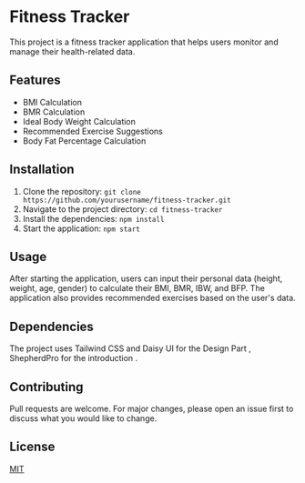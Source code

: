 # Fitness Tracker

This project is a fitness tracker application that helps users monitor and manage their health-related data.

## Features

- BMI Calculation
- BMR Calculation
- Ideal Body Weight Calculation
- Recommended Exercise Suggestions
- Body Fat Percentage Calculation

## Installation

1. Clone the repository: `git clone https://github.com/yourusername/fitness-tracker.git`
2. Navigate to the project directory: `cd fitness-tracker`
3. Install the dependencies: `npm install`
4. Start the application: `npm start`

## Usage

After starting the application, users can input their personal data (height, weight, age, gender) to calculate their BMI, BMR, IBW, and BFP. The application also provides recommended exercises based on the user's data.

## Dependencies 
The project uses Tailwind CSS and Daisy UI for the Design Part , ShepherdPro for the introduction .

## Contributing

Pull requests are welcome. For major changes, please open an issue first to discuss what you would like to change.

## License

[MIT](https://choosealicense.com/licenses/mit/)
